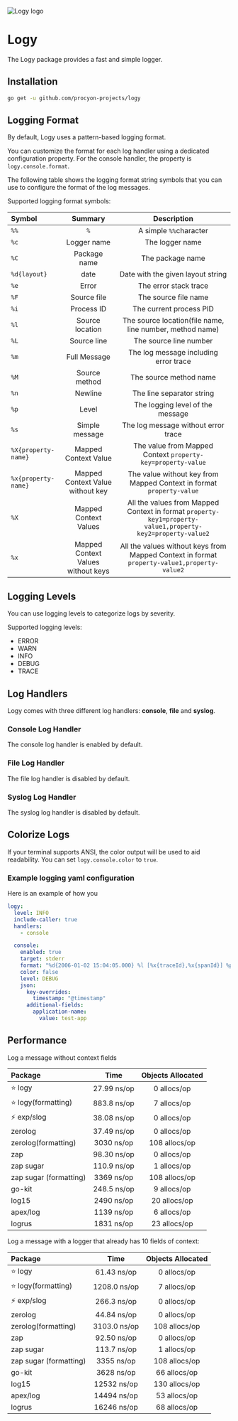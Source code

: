 ![Logy logo](https://user-images.githubusercontent.com/5354910/224152840-2c913efa-f7c3-41ea-b0cc-a215a7ec02cf.png)

# Logy

The Logy package provides a fast and simple logger.

## Installation

```bash
go get -u github.com/procyon-projects/logy
```

## Logging Format

By default, Logy uses a pattern-based logging format.

You can customize the format for each log handler using a dedicated configuration property.
For the console handler, the property is `logy.console.format`.

The following table shows the logging format string symbols that you can use to configure the format of the log
messages.

Supported logging format symbols:

| Symbol              |              Summary               |                                                Description                                                 |
|:--------------------|:----------------------------------:|:----------------------------------------------------------------------------------------------------------:|
| `%%`                |                `%`                 |                                           A simple `%%`character                                           |
| `%c`                |            Logger name             |                                              The logger name                                               |
| `%C`                |            Package name            |                                              The package name                                              |
| `%d{layout}`        |                date                |                                     Date with the given layout string                                      |
| `%e`                |               Error                |                                           The error stack trace                                            |
| `%F`                |            Source file             |                                            The source file name                                            |
| `%i`                |             Process ID             |                                          The current process PID                                           |
| `%l`                |          Source location           |                          The source location(file name, line number, method name)                          |
| `%L`                |            Source line             |                                           The source line number                                           |
| `%m`                |            Full Message            |                                   The log message including error trace                                    |
| `%M`                |           Source method            |                                           The source method name                                           |
| `%n`                |              Newline               |                                         The line separator string                                          |
| `%p`                |               Level                |                                      The logging level of the message                                      |
| `%s`                |           Simple message           |                                    The log message without error trace                                     |
| `%X{property-name}` |        Mapped Context Value        |                        The value from Mapped Context  `property-key=property-value`                        |
| `%x{property-name}` |  Mapped Context Value without key  |                   The value without key from Mapped Context  in format `property-value`                    |
| `%X`                |       Mapped Context Values        | All the values from Mapped Context in format `property-key1=property-value1,property-key2=property-value2` |
| `%x`                | Mapped Context Values without keys |        All the values without keys from Mapped Context in format `property-value1,property-value2`         |

## Logging Levels

You can use logging levels to categorize logs by severity.

Supported logging levels:
* ERROR
* WARN
* INFO
* DEBUG
* TRACE

## Log Handlers

Logy comes with three different log handlers: **console**, **file** and **syslog**.

### Console Log Handler

The console log handler is enabled by default.

### File Log Handler

The file log handler is disabled by default.

### Syslog Log Handler

The syslog log handler is disabled by default.

## Colorize Logs

If your terminal supports ANSI, the color output will be used to aid readability.
You can set `logy.console.color` to `true`.


### Example logging yaml configuration
Here is an example of how you 
```yaml
logy:
  level: INFO
  include-caller: true
  handlers:
    - console

  console:
    enabled: true
    target: stderr
    format: "%d{2006-01-02 15:04:05.000} %l [%x{traceId},%x{spanId}] %p : %s%e%n"
    color: false
    level: DEBUG
    json:
      key-overrides:
        timestamp: "@timestamp"
      additional-fields:
        application-name:
          value: test-app
```

## Performance

Log a message without context fields

| Package                 |    Time     | Objects Allocated |
|:------------------------|:-----------:|:-----------------:|
| :star: logy             | 27.99 ns/op |    0 allocs/op    |
| :star: logy(formatting) | 883.8 ns/op |    7 allocs/op    |
| :zap: exp/slog          | 38.08 ns/op |    0 allocs/op    |
| zerolog                 | 37.49 ns/op |    0 allocs/op    |
| zerolog(formatting)     | 3030 ns/op  |   108 allocs/op   |
| zap                     | 98.30 ns/op |    0 allocs/op    |
| zap sugar               | 110.9 ns/op |    1 allocs/op    |
| zap sugar (formatting)  | 3369 ns/op  |   108 allocs/op   |
| go-kit                  | 248.5 ns/op |    9 allocs/op    |
| log15                   | 2490 ns/op  |   20 allocs/op    |
| apex/log                | 1139 ns/op  |    6 allocs/op    |
| logrus                  | 1831 ns/op  |   23 allocs/op    |

Log a message with a logger that already has 10 fields of context:

| Package                 |     Time     | Objects Allocated |
|:------------------------|:------------:|:-----------------:|
| :star: logy             | 61.43 ns/op  |    0 allocs/op    |
| :star: logy(formatting) | 1208.0 ns/op |    7 allocs/op    |
| :zap: exp/slog          | 266.3 ns/op  |    0 allocs/op    |
| zerolog                 | 44.84 ns/op  |    0 allocs/op    |
| zerolog(formatting)     | 3103.0 ns/op |   108 allocs/op   |
| zap                     | 92.50 ns/op  |    0 allocs/op    |
| zap sugar               | 113.7 ns/op  |    1 allocs/op    |
| zap sugar (formatting)  |  3355 ns/op  |   108 allocs/op   |
| go-kit                  |  3628 ns/op  |   66 allocs/op    |
| log15                   | 12532 ns/op  |   130 allocs/op   |
| apex/log                | 14494 ns/op  |   53 allocs/op    |
| logrus                  | 16246 ns/op  |   68 allocs/op    |
